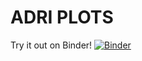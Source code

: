 # ADRI PLOTS

Try it out on Binder! [![Binder](https://mybinder.org/badge_logo.svg)](https://mybinder.org/v2/gh/ibro191/ADRI-opt.git/master?filepath=binder/Index.ipynb)

